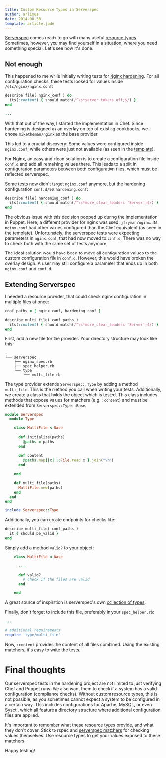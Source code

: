 ```yaml
---
title: Custom Resource Types in Serverspec
author: arlimus
date: 2014-08-30
template: article.jade
---
```


[Serverspec](http://serverspec.org) comes ready to go with many useful [resource types](http://serverspec.org/resource_types.html). Sometimes, however, you may find yourself in a situation, where you need something special. Let's see how it's done.

<span class="more"></span>

## Not enough

This happened to me while initially writing tests for [Nginx hardening](https://github.com/TelekomLabs/tests-nginx-hardening). For all configuration checks, these tests looked for values inside `/etc/nginx/nginx.conf`:

```ruby
describe file( nginx_conf ) do
  its(:content) { should match(/^\s*server_tokens off;$/) }
end

...
```

With that out of the way, I started the implementation in Chef. Since hardening is designed as an overlay on top of existing cookbooks, we chose `miketheman/nginx` as the base provider.

This led to a crucial discovery: Some values were configured inside `nginx.conf`, while others were just not available (as seen in the [template](https://github.com/miketheman/nginx/blob/master/templates/default/nginx.conf.erb)). 

For Nginx, an easy and clean solution is to create a configuration file inside `conf.d` and add all remaining values there. This leads to a split in configuration parameters between both configuration files, which must be reflected serverspec.

Some tests now didn't target `nginx.conf` anymore, but the hardening configuration `conf.d/90.hardening.conf`:

```ruby
describe file( hardening_conf ) do
  its(:content) { should match(/^\s*more_clear_headers 'Server';$/) }
end
```

The obvious issue with this decision popped up during the implementation in Puppet. Here, a different provider for nginx was used: `jfryman/nginx`. Its `nginx.conf` had other values configured than the Chef equivalent (as seen in the [template](https://github.com/jfryman/puppet-nginx/blob/master/templates/conf.d/nginx.conf.erb)). Unfortunately, the serverspec tests were expecting parameters in `nginx.conf`, that had now moved to `conf.d`. There was no way to check both with the same set of tests anymore.

The ideal solution would have been to move all configuration values to the custom configuration file in `conf.d`. However, this would have broken the overlay design. A user may still configure a parameter that ends up in both `nginx.conf` and `conf.d`.

## Extending Serverspec

I needed a resource provider, that could check nginx configuration in multiple files at once:

```ruby
conf_paths = [ nginx_conf, hardening_conf ]

describe multi_file( conf_paths )
  its(:content) { should match(/^\s*more_clear_headers 'Server';$/) }
end
```

First, add a new file for the provider. Your directory structure may look like this:

```
.
└── serverspec
    ├── nginx_spec.rb
    ├── spec_helper.rb
    └── type
        └── multi_file.rb
```

The type provider extends `Serverspec::Type` by adding a method `multi_file`. This is the method you call when writing your tests. Additionally, we create a class that holds the object which is tested. This class includes methods that expose values for matchers (e.g. `:content`) and must be extended from `Serverspec::Type::Base`.

```ruby
module Serverspec
  module Type
     
    class MultiFile < Base
  
      def initialize(paths)
        @paths = paths
      end
     
      def content
        @paths.map{|x| ::File.read x }.join("\n")
      end

    end

    def multi_file(paths)
      MultiFile.new(paths)
    end
  end
end

include Serverspec::Type
```

Additionally, you can create endpoints for checks like:

```ruby
describe multi_file( conf_paths )
  it { should be_valid }
end
```

Simply add a method `valid?` to your object:

```ruby
    class MultiFile < Base

      ...

      def valid?
        # check if the files are valid
      end

    end
```

A great source of inspiration is serverspec's own [collection of types](https://github.com/serverspec/serverspec/tree/master/lib/serverspec/type).

Finally, don't forget to include this file, preferably in your `spec_helper.rb`:

```ruby
...

# additional requirements
require 'type/multi_file'
```

Now, `:content` provides the content of all files combined. Using the existing matchers, it's easy to write the tests.

# Final thoughts

Our serverspec tests in the hardening project are not limited to just verifying Chef and Puppet runs. We also want them to check if a system has a valid configuration (compliance checks). Without custom resource types, this is not possible, as you sometimes cannot expect a system to be configured in a certain way. This includes configurations for Apache, MySQL, or even Sysctl, which all feature a directory structure where additional configuration files are applied.

It's important to remember what these resource types provide, and what they don't cover. Stick to rspec and [serverspec matchers](https://github.com/serverspec/serverspec/tree/master/lib/serverspec/matchers) for checking values themselves. Use resource types to get your values exposed to these matchers.

Happy testing!